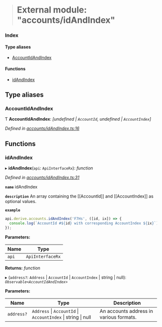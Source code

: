 > # External module: "accounts/idAndIndex"

### Index

#### Type aliases

* [AccountIdAndIndex](_accounts_idandindex_.md#accountidandindex)

#### Functions

* [idAndIndex](_accounts_idandindex_.md#idandindex)

## Type aliases

###  AccountIdAndIndex

Ƭ **AccountIdAndIndex**: *[undefined | `AccountId`, undefined | `AccountIndex`]*

*Defined in [accounts/idAndIndex.ts:16](https://github.com/polkadot-js/api/blob/28cf21d/packages/api-derive/src/accounts/idAndIndex.ts#L16)*

## Functions

###  idAndIndex

▸ **idAndIndex**(`api`: `ApiInterfaceRx`): *function*

*Defined in [accounts/idAndIndex.ts:31](https://github.com/polkadot-js/api/blob/28cf21d/packages/api-derive/src/accounts/idAndIndex.ts#L31)*

**`name`** idAndIndex

**`description`** An array containing the [[AccountId]] and [[AccountIndex]] as optional values.

**`example`** 
<BR>

```javascript
api.derive.accounts.idAndIndex('F7Hs', ([id, ix]) => {
  console.log(`AccountId #${id} with corresponding AccountIndex ${ix}`);
});
```

**Parameters:**

Name | Type |
------ | ------ |
`api` | `ApiInterfaceRx` |

**Returns:** *function*

▸ (`address?`: `Address` | `AccountId` | `AccountIndex` | string | null): *`Observable<AccountIdAndIndex>`*

**Parameters:**

Name | Type | Description |
------ | ------ | ------ |
`address?` | `Address` \| `AccountId` \| `AccountIndex` \| string \| null | An accounts address in various formats. |